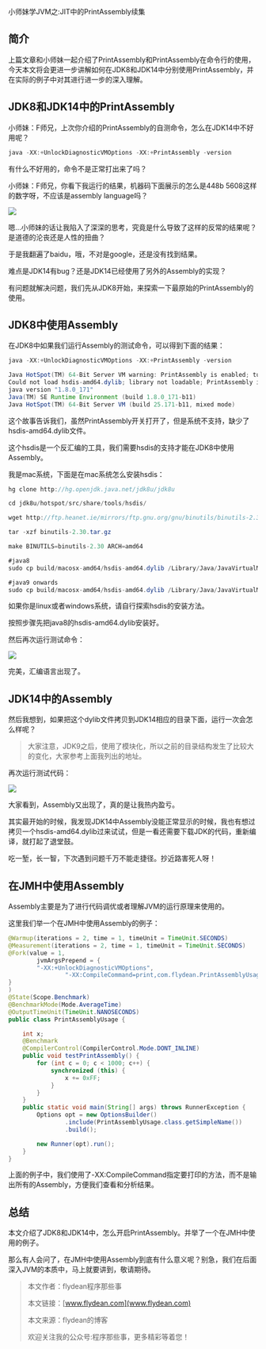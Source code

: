 小师妹学JVM之:JIT中的PrintAssembly续集

## 简介

上篇文章和小师妹一起介绍了PrintAssembly和PrintAssembly在命令行的使用，今天本文将会更进一步讲解如何在JDK8和JDK14中分别使用PrintAssembly，并在实际的例子中对其进行进一步的深入理解。

## JDK8和JDK14中的PrintAssembly

小师妹：F师兄，上次你介绍的PrintAssembly的自测命令，怎么在JDK14中不好用呢？

~~~java
java -XX:+UnlockDiagnosticVMOptions -XX:+PrintAssembly -version
~~~

有什么不好用的，命令不是正常打出来了吗？

小师妹：F师兄，你看下我运行的结果，机器码下面展示的怎么是448b 5608这样的数字呀，不应该是assembly language吗？

![](https://img-blog.csdnimg.cn/20200530194133803.png?x-oss-process=image/watermark,type_ZmFuZ3poZW5naGVpdGk,shadow_0,text_aHR0cDovL3d3dy5mbHlkZWFuLmNvbQ==,size_35,color_8F8F8F,t_70)

嗯...小师妹的话让我陷入了深深的思考，究竟是什么导致了这样的反常的结果呢？是道德的沦丧还是人性的扭曲？

于是我翻遍了baidu，哦，不对是google，还是没有找到结果。

难点是JDK14有bug？还是JDK14已经使用了另外的Assembly的实现？

有问题就解决问题，我们先从JDK8开始，来探索一下最原始的PrintAssembly的使用。

## JDK8中使用Assembly

在JDK8中如果我们运行Assembly的测试命令，可以得到下面的结果：

~~~java
java -XX:+UnlockDiagnosticVMOptions -XX:+PrintAssembly -version

Java HotSpot(TM) 64-Bit Server VM warning: PrintAssembly is enabled; turning on DebugNonSafepoints to gain additional output
Could not load hsdis-amd64.dylib; library not loadable; PrintAssembly is disabled
java version "1.8.0_171"
Java(TM) SE Runtime Environment (build 1.8.0_171-b11)
Java HotSpot(TM) 64-Bit Server VM (build 25.171-b11, mixed mode)
~~~

这个故事告诉我们，虽然PrintAssembly开关打开了，但是系统不支持，缺少了hsdis-amd64.dylib文件。

这个hsdis是一个反汇编的工具，我们需要hsdis的支持才能在JDK8中使用Assembly。

我是mac系统，下面是在mac系统怎么安装hsdis：

~~~java
hg clone http://hg.openjdk.java.net/jdk8u/jdk8u

cd jdk8u/hotspot/src/share/tools/hsdis/

wget http://ftp.heanet.ie/mirrors/ftp.gnu.org/gnu/binutils/binutils-2.30.tar.gz

tar -xzf binutils-2.30.tar.gz

make BINUTILS=binutils-2.30 ARCH=amd64

#java8
sudo cp build/macosx-amd64/hsdis-amd64.dylib /Library/Java/JavaVirtualMachines/jdk1.8.0_181.jdk/Contents/Home/jre/lib/server/

#java9 onwards
sudo cp build/macosx-amd64/hsdis-amd64.dylib /Library/Java/JavaVirtualMachines/jdk-9.0.4.jdk/Contents/Home/lib/server/
~~~

如果你是linux或者windows系统，请自行探索hsdis的安装方法。

按照步骤先把java8的hsdis-amd64.dylib安装好。

然后再次运行测试命令：

![](https://img-blog.csdnimg.cn/20200602225754419.png?x-oss-process=image/watermark,type_ZmFuZ3poZW5naGVpdGk,shadow_0,text_aHR0cDovL3d3dy5mbHlkZWFuLmNvbQ==,size_35,color_8F8F8F,t_70)

完美，汇编语言出现了。

## JDK14中的Assembly

然后我想到，如果把这个dylib文件拷贝到JDK14相应的目录下面，运行一次会怎么样呢？

> 大家注意，JDK9之后，使用了模块化，所以之前的目录结构发生了比较大的变化，大家参考上面我列出的地址。

再次运行测试代码：

![](https://img-blog.csdnimg.cn/20200602230145355.png?x-oss-process=image/watermark,type_ZmFuZ3poZW5naGVpdGk,shadow_0,text_aHR0cDovL3d3dy5mbHlkZWFuLmNvbQ==,size_35,color_8F8F8F,t_70)

大家看到，Assembly又出现了，真的是让我热内盈亏。

其实最开始的时候，我发现JDK14中Assembly没能正常显示的时候，我也有想过拷贝一个hsdis-amd64.dylib过来试试，但是一看还需要下载JDK的代码，重新编译，就打起了退堂鼓。

吃一堑，长一智，下次遇到问题千万不能走捷径。抄近路害死人呀！

## 在JMH中使用Assembly

Assembly主要是为了进行代码调优或者理解JVM的运行原理来使用的。

这里我们举一个在JMH中使用Assembly的例子：

~~~java
@Warmup(iterations = 2, time = 1, timeUnit = TimeUnit.SECONDS)
@Measurement(iterations = 2, time = 1, timeUnit = TimeUnit.SECONDS)
@Fork(value = 1,
        jvmArgsPrepend = {
        "-XX:+UnlockDiagnosticVMOptions",
                "-XX:CompileCommand=print,com.flydean.PrintAssemblyUsage::testPrintAssembly"
}
)
@State(Scope.Benchmark)
@BenchmarkMode(Mode.AverageTime)
@OutputTimeUnit(TimeUnit.NANOSECONDS)
public class PrintAssemblyUsage {

    int x;
    @Benchmark
    @CompilerControl(CompilerControl.Mode.DONT_INLINE)
    public void testPrintAssembly() {
        for (int c = 0; c < 1000; c++) {
            synchronized (this) {
                x += 0xFF;
            }
        }
    }
    public static void main(String[] args) throws RunnerException {
        Options opt = new OptionsBuilder()
                .include(PrintAssemblyUsage.class.getSimpleName())
                .build();

        new Runner(opt).run();
    }
}
~~~

上面的例子中，我们使用了-XX:CompileCommand指定要打印的方法，而不是输出所有的Assembly，方便我们查看和分析结果。

## 总结

本文介绍了JDK8和JDK14中，怎么开启PrintAssembly。并举了一个在JMH中使用的例子。

那么有人会问了，在JMH中使用Assembly到底有什么意义呢？别急，我们在后面深入JVM的本质中，马上就要讲到，敬请期待。

> 本文作者：flydean程序那些事
> 
> 本文链接：[www.flydean.com](www.flydean.com)
> 
> 本文来源：flydean的博客
> 
> 欢迎关注我的公众号:程序那些事，更多精彩等着您！



